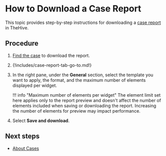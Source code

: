 # How to Download a Case Report

<!-- md:license Platinum -->

This topic provides step-by-step instructions for downloading a [case report](about-case-reports.md) in TheHive.

<h2>Procedure</h2>

1. [Find the case](../../search-for-cases/find-a-case.md) to download the report.

2. {!includes/case-report-tab-go-to.md!}

3. In the right pane, under the **General** section, select the template you want to apply, the format, and the maximum number of elements displayed per widget.

    !!! info "Maximum number of elements per widget"
        The element limit set here applies only to the report preview and doesn't affect the number of elements included when saving or downloading the report. Increasing the number of elements for preview may impact performance.

4. Select **Save and download**.

<h2>Next steps</h2>

* [About Cases](../../about-cases.md)